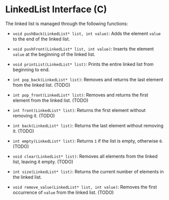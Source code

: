 # LinkedList Interface (C)

The linked list is managed through the following functions:

- `void pushBack(LinkedList* list, int value)`: Adds the element `value` to the end of the linked list.

- `void pushFront(LinkedList* list, int value)`: Inserts the element `value` at the beginning of the linked list.

- `void printList(LinkedList* list)`: Prints the entire linked list from beginning to end.

- `int pop_back(LinkedList* list)`: Removes and returns the last element from the linked list. (TODO)

- `int pop_front(LinkedList* list)`: Removes and returns the first element from the linked list. (TODO)

- `int front(LinkedList* list)`: Returns the first element without removing it. (TODO)

- `int back(LinkedList* list)`: Returns the last element without removing it. (TODO)

- `int empty(LinkedList* list)`: Returns `1` if the list is empty, otherwise `0`. (TODO)

- `void clear(LinkedList* list)`: Removes all elements from the linked list, leaving it empty. (TODO)

- `int size(LinkedList* list)`: Returns the current number of elements in the linked list.

- `void remove_value(LinkedList* list, int value)`: Removes the first occurrence of `value` from the linked list. (TODO)
